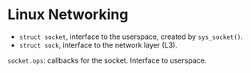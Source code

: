 # Linux Networking

- `struct socket`, interface to the userspace, created by `sys_socket()`.
- `struct sock`, interface to the network layer (L3).


`socket.ops`: callbacks for the socket. Interface to userspace.
